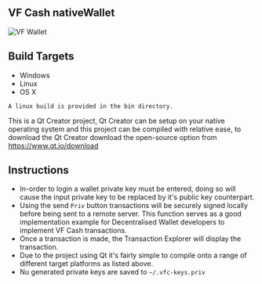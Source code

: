 ## VF Cash nativeWallet
![VF Wallet](https://github.com/vfcash/RELEASES/blob/master/vfwallet.jpg)

## Build Targets
- Windows
- Linux
- OS X

`A linux build is provided in the bin directory.`

This is a Qt Creator project, Qt Creator can be setup on your native operating system and this project can be compiled with relative ease, to download the Qt Creator download the open-source option from https://www.qt.io/download

## Instructions
- In-order to login a wallet private key must be entered, doing so will cause the input private key to be replaced by it's public key counterpart.
- Using the send `Priv` button transactions will be securely signed locally before being sent to a remote server. This function serves as a good implementation example for Decentralised Wallet developers to implement VF Cash transactions.
- Once a transaction is made, the Transaction Explorer will display the transaction.
- Due to the project using Qt it's fairly simple to compile onto a range of different target platforms as listed above.
- Nu generated private keys are saved to `~/.vfc-keys.priv`

